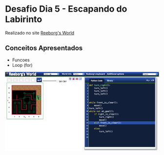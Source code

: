# Desafio Dia 5 - Escapando do Labirinto
Realizado no site [Reeborg's World](https://reeborg.ca/index_en.html)
## Conceitos Apresentados
- Funcoes
- Loop (for)

![Exec](challenge_escaping_the_maze.png)
